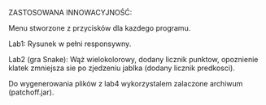 ZASTOSOWANA INNOWACYJNOŚĆ:

Menu stworzone z przycisków dla kazdego programu.

Lab1: Rysunek w pełni responsywny.

Lab2 (gra Snake): Wąż wielokolorowy, dodany licznik punktow, opoznienie klatek zmniejsza sie po zjedzeniu jablka (dodany licznik predkosci).

Do wygenerowania plików z lab4 wykorzystalem zalaczone archiwum (patchoff.jar). 
